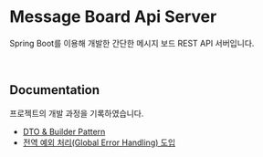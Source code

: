 # Message Board Api Server
Spring Boot를 이용해 개발한 간단한 메시지 보드 REST API 서버입니다.

<br>

## Documentation
프로젝트의 개발 과정을 기록하였습니다.

- [DTO & Builder Pattern](https://familiar-dragon-4ed.notion.site/DTO-Builder-Pattern-283bf88cd0f5802190abefb06e1338b4?source=copy_link)
- [전역 예외 처리(Global Error Handling) 도입](https://familiar-dragon-4ed.notion.site/Global-Error-Handling-285bf88cd0f58053b7d7dbcfaccdbc59?source=copy_link)
